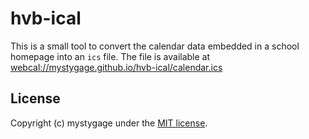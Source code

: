 # hvb-ical

This is a small tool to convert the calendar data embedded in a school homepage into an `ics` file. The file is available at [webcal://mystygage.github.io/hvb-ical/calendar.ics](webcal://mystygage.github.io/hvb-ical/calendar.ics)

## License

Copyright (c) mystygage under the [MIT license](LICENSE).
